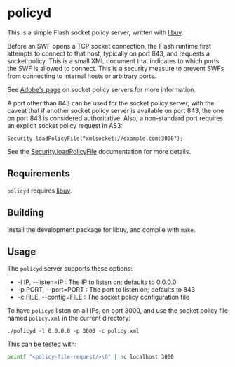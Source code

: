 # policyd

This is a simple Flash socket policy server, written with
[libuv](https://github.com/libuv/libuv).

Before an SWF opens a TCP socket connection, the Flash runtime first
attempts to connect to that host, typically on port 843, and requests
a socket policy. This is a small XML document that indicates to which
ports the SWF is allowed to connect. This is a security measure to
prevent SWFs from connecting to internal hosts or arbitrary ports.

See
[Adobe's page](http://www.adobe.com/devnet/flashplayer/articles/socket_policy_files.html)
on socket policy servers for more information.

A port other than 843 can be used for the socket policy server, with
the caveat that if another socket policy server is available on port
843, the one on port 843 is considered authoritative. Also, a
non-standard port requires an explicit socket policy request in AS3:

```as3
Security.loadPolicyFile("xmlsocket://example.com:3000");
```

See the
[Security.loadPolicyFile](http://help.adobe.com/en_US/FlashPlatform/reference/actionscript/3/flash/system/Security.html#loadPolicyFile%28%29)
documentation for more details.

## Requirements

`policyd` requires [libuv](https://github.com/libuv/libuv).

## Building

Install the development package for libuv, and compile with `make`.

## Usage

The `policyd` server supports these options:

* -l IP, --listen=IP : The IP to listen on; defaults to 0.0.0.0
* -p PORT, --port=PORT : The port to listen on; defaults to 843
* -c FILE, --config=FILE : The socket policy configuration file

To have `policyd` listen on all IPs, on port 3000, and use the socket
policy file named `policy.xml` in the current directory:

```
./policyd -l 0.0.0.0 -p 3000 -c policy.xml
```

This can be tested with:

```bash
printf "<policy-file-request/>\0" | nc localhost 3000
```
